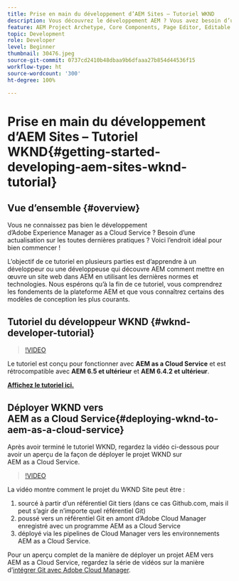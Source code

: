 ```yaml
---
title: Prise en main du développement d’AEM Sites – Tutoriel WKND
description: Vous découvrez le développement AEM ? Vous avez besoin d’une mise à niveau sur les bonnes pratiques ? Voici l’endroit idéal pour bien commencer ! L’objectif de ce tutoriel en plusieurs parties est d’apprendre à un développeur ou une développeuse qui découvre AEM comment mettre en œuvre un site web dans AEM en utilisant les dernières normes et technologies.
feature: AEM Project Archetype, Core Components, Page Editor, Editable Templates
topic: Development
role: Developer
level: Beginner
thumbnail: 30476.jpeg
source-git-commit: 0737cd2410b48dbaa9b6dfaaa27b854d44536f15
workflow-type: ht
source-wordcount: '300'
ht-degree: 100%

---
```



# Prise en main du développement d’AEM Sites – Tutoriel WKND{#getting-started-developing-aem-sites-wknd-tutorial}

## Vue d’ensemble {#overview}

Vous ne connaissez pas bien le développement d’Adobe Experience Manager as a Cloud Service ? Besoin d’une actualisation sur les toutes dernières pratiques ? Voici l’endroit idéal pour bien commencer !

L’objectif de ce tutoriel en plusieurs parties est d’apprendre à un développeur ou une développeuse qui découvre AEM comment mettre en œuvre un site web dans AEM en utilisant les dernières normes et technologies. Nous espérons qu’à la fin de ce tutoriel, vous comprendrez les fondements de la plateforme AEM et que vous connaîtrez certains des modèles de conception les plus courants.

## Tutoriel du développeur WKND {#wknd-developer-tutorial}

>[!VIDEO](https://video.tv.adobe.com/v/30476?quality=12&learn=on)

Le tutoriel est conçu pour fonctionner avec **AEM as a Cloud Service** et est rétrocompatible avec **AEM 6.5 et ultérieur** et **AEM 6.4.2 et ultérieur**.

**[Affichez le tutoriel ici.](https://experienceleague.adobe.com/docs/experience-manager-learn/getting-started-wknd-tutorial-develop/overview.html?lang=fr)**

## Déployer WKND vers AEM as a Cloud Service{#deploying-wknd-to-aem-as-a-cloud-service}

Après avoir terminé le tutoriel WKND, regardez la vidéo ci-dessous pour avoir un aperçu de la façon de déployer le projet WKND sur AEM as a Cloud Service.

>[!VIDEO](https://video.tv.adobe.com/v/30191?quality=12&learn=on)

La vidéo montre comment le projet du WKND Site peut être :

1. sourcé à partir d’un référentiel Git tiers (dans ce cas Github.com, mais il peut s’agir de n’importe quel référentiel Git)
2. poussé vers un référentiel Git en amont d’Adobe Cloud Manager enregistré avec un programme AEM as a Cloud Service
3. déployé via les pipelines de Cloud Manager vers les environnements AEM as a Cloud Service.

Pour un aperçu complet de la manière de déployer un projet AEM vers AEM as a Cloud Service, regardez la série de vidéos sur la manière d’[intégrer Git avec Adobe Cloud Manager](https://docs.adobe.com/content/help/fr/experience-manager-cloud-manager/using/managing-code/setup-cloud-manager-git-integration.html).
